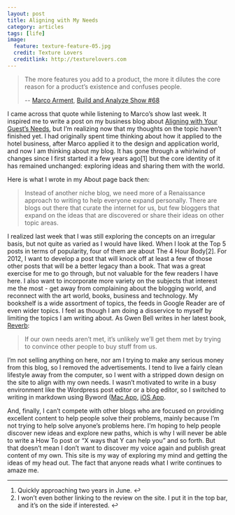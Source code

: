 ```yaml
---
layout: post
title: Aligning with My Needs
category: articles
tags: [life]
image:
  feature: texture-feature-05.jpg
  credit: Texture Lovers
  creditlink: http://texturelovers.com
---
```


>The more features you add to a product, the more it dilutes the core reason for a product’s existence and confuses people.
> 
> -- [Marco Arment](http://www.marco.org), [Build and Analyze Show #68](http://www.5by5.tv/buildanalyze/68)

I came across that quote while listening to Marco’s show last week. It inspired me to write a post on my business blog about [Aligning with Your Guest’s Needs](http://foursidesconsulting.com/2012/03/aligning-with-your-guests-needs/), but I’m realizing now that my thoughts on the topic haven’t finished yet. I had originally spent time thinking about how it applied to the hotel business, after Marco applied it to the design and application world, and now I am thinking about my blog. It has gone through a whirlwind of changes since I first started it a few years ago[1] but the core identity of it has remained unchanged: exploring ideas and sharing them with the world. 

Here is what I wrote in my About page back then: 

> Instead of another niche blog, we need more of a Renaissance approach to writing to help everyone expand personally. There are blogs out there that curate the internet for us, but few bloggers that expand on the ideas that are discovered or share their ideas on other topic areas.

I realized last week that I was still exploring the concepts on an irregular basis, but not quite as varied as I would have liked. When I look at the Top 5 posts in terms of popularity, four of them are about The 4 Hour Body[2]. For 2012, I want to develop a post that will knock off at least a few of those other posts that will be a better legacy than a book. That was a great exercise for me to go through, but not valuable for the few readers I have here. I also want to incorporate more variety on the subjects that interest me the most - get away from complaining about the blogging world, and reconnect with the art world, books, business and technology. My bookshelf is a wide assortment of topics, the feeds in Google Reader are of even wider topics. I feel as though I am doing a disservice to myself by limiting the topics I am writing about. As Gwen Bell writes in her latest book, [Reverb](/2012/03/two-writers-two-products-for-entrepreneurs-and-small-biz/): 

>If our own needs aren’t met,  it’s unlikely we’ll get them met by trying to convince other people to buy stuff from us.

I’m not selling anything on here, nor am I trying to make any serious money from this blog, so I removed the advertisements. I tend to live a fairly clean lifestyle away from the computer, so I went with a stripped down design on the site to align with my own needs. I wasn’t motivated to write in a busy environment like the Wordpress post editor or a blog editor, so I switched to writing in markdown using Byword ([Mac App](https://itunes.apple.com/ca/app/byword/id420212497?mt=12&uo=4&at=10l4Qt "Byword | Mac App"), [iOS App](https://itunes.apple.com/ca/app/byword/id482063361?mt=8&uo=4&at=10l4Qt "Byword | iOS App"). 

And, finally, I can’t compete with other blogs who are focused on providing excellent content to help people solve their problems, mainly because I’m not trying to help solve anyone’s problems here. I’m hoping to help people discover new ideas and explore new paths, which is why I will never be able to write a How To post or “X ways that Y can help you” and so forth. But that doesn’t mean I don’t want to discover my voice again and publish great content of my own. This site is my way of exploring my mind and getting the ideas of my head out. The fact that anyone reads what I write continues to amaze me. 

* * *

  1. Quickly approaching two years in June.  ↩
  2. I won’t even bother linking to the review on the site. I put it in the top bar, and it’s on the side if interested.  ↩